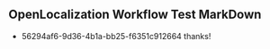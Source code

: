 ## OpenLocalization Workflow Test MarkDown
* 56294af6-9d36-4b1a-bb25-f6351c912664 thanks!

<!--HONumber=Aug16_HO3-->


